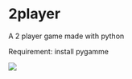 # 2player
A 2 player game made with python 

Requirement:
  install pygamme
  
  ![](https://github.com/RanakJaiswar/2player/blob/main/2players/Assets/space.png)
